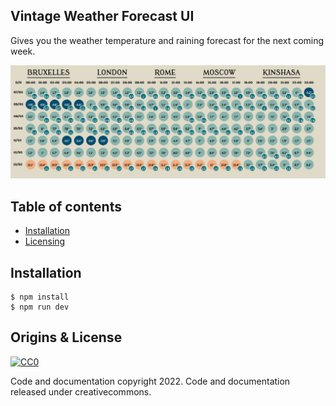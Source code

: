 ## Vintage Weather Forecast UI

Gives you the weather temperature and raining forecast for the next coming week. 

<p align="center">
    <img src="screenshot.png" alt="Vintage weather forecast UI">
</p>

## Table of contents

- [Installation](#installation)
- [Licensing](#Licensing)

## Installation 
```
$ npm install
$ npm run dev
```

## Origins & License

[![CC0](http://mirrors.creativecommons.org/presskit/buttons/88x31/svg/cc-zero.svg)](https://creativecommons.org/publicdomain/zero/1.0/)

Code and documentation copyright 2022. Code and documentation released under creativecommons.
